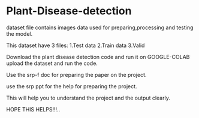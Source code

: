 # Plant-Disease-detection
dataset file contains images data used for preparing,processing and testing the model.

This dataset have 3 files:
  1.Test data
  2.Train data
  3.Valid
  
 Download the plant disease detection code and run it on GOOGLE-COLAB 
 upload the dataset and run the code.
 
 Use the srp-f doc for preparing the paper on the project.
 
 use the srp ppt for the help for preparing the project.
 
 This will help you to understand the project and the output clearly.
 
 HOPE THIS HELPS!!!..
